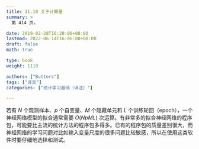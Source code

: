 ```yaml
---
title: 11.10 关于计算量
summary: >
  第 414 页。

date: 2019-02-28T16:20:00+08:00
lastmod: 2022-06-14T16:06:00+08:00
draft: false
math: true

type: book
weight: 1110

authors: ["Butters"]
tags: ["译文"]
categories: ["统计学习基础（译注）"]

---
```


若有 $N$ 个观测样本、$p$ 个自变量、$M$ 个隐藏单元和 $L$ 个训练轮回（epoch），一个神经网络模型的拟合通常需要 $O(NpML)$ 次运算。有非常多的拟合神经网络的程序包，可能要比主流的统计方法的程序包多得多。已有的程序包的质量差别很大，而神经网络的学习问题对比如输入变量尺度的很多问题比较敏感，所以在使用这类软件时要仔细地选择和测试。